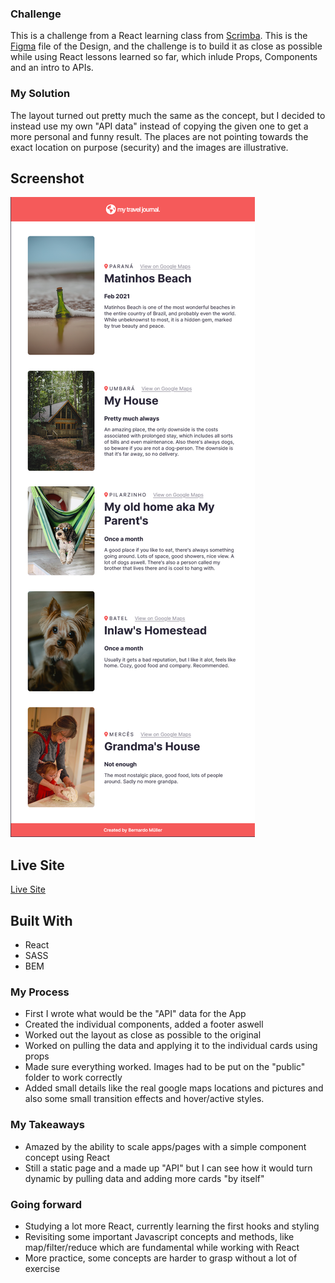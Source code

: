 ### Challenge
This is a challenge from a React learning class from [Scrimba](https://scrimba.com/). This is the [Figma](https://www.figma.com/file/QG4cOExkdbIbhSfWJhs2gs/Travel-Journal) file of the Design, and the challenge is to build it as close as possible while using React lessons learned so far, which inlude Props, Components and an intro to APIs.

### My Solution
The layout turned out pretty much the same as the concept, but I decided to instead use my own "API data" instead of copying the given one to get a more personal and funny result. The places are not pointing towards the exact location on purpose (security) and the images are illustrative.

## Screenshot

![Preview](https://github.com/Bmullerc/Travel-Journal/blob/main/Preview.png)

## Live Site

[Live Site](https://personal-travel-journal.netlify.app/)

## Built With
- React
- SASS
- BEM

### My Process
- First I wrote what would be the "API" data for the App
- Created the individual components, added a footer aswell
- Worked out the layout as close as possible to the original
- Worked on pulling the data and applying it to the individual cards using props
- Made sure everything worked. Images had to be put on the "public" folder to work correctly
- Added small details like the real google maps locations and pictures and also some small transition effects and hover/active styles.

### My Takeaways
- Amazed by the ability to scale apps/pages with a simple component concept using React
- Still a static page and a made up "API" but I can see how it would turn dynamic by pulling data and adding more cards "by itself"

### Going forward
- Studying a lot more React, currently learning the first hooks and styling
- Revisiting some important Javascript concepts and methods, like map/filter/reduce which are fundamental while working with React
- More practice, some concepts are harder to grasp without a lot of exercise
